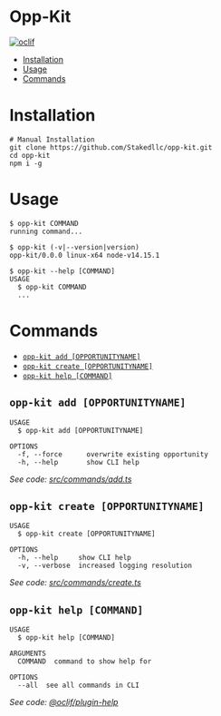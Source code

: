 Opp-Kit
=================



[![oclif](https://img.shields.io/badge/cli-oclif-brightgreen.svg)](https://oclif.io)
<!-- [![Version](https://img.shields.io/npm/v/Opp-Kit.svg)](https://npmjs.org/package/Opp-Kit) -->
<!-- [![Downloads/week](https://img.shields.io/npm/dw/Opp-Kit.svg)](https://npmjs.org/package/Opp-Kit) -->
<!-- [![License](https://img.shields.io/npm/l/Opp-Kit.svg)](https://github.com//Stakedllc/opp-kit/opp/blob/master/package.json) -->

<!-- toc -->
* [Installation](#installation)
* [Usage](#usage)
* [Commands](#commands)
<!-- tocstop -->
# Installation
<!-- installation -->
```sh-session
# Manual Installation
git clone https://github.com/Stakedllc/opp-kit.git
cd opp-kit
npm i -g
```
<!-- installationstop -->
# Usage
<!-- usage -->
```sh-session
$ opp-kit COMMAND
running command...

$ opp-kit (-v|--version|version)
opp-kit/0.0.0 linux-x64 node-v14.15.1

$ opp-kit --help [COMMAND]
USAGE
  $ opp-kit COMMAND
  ...
```
<!-- usagestop -->
# Commands
<!-- commands -->
* [`opp-kit add [OPPORTUNITYNAME]`](#opp-kit-add-file)
* [`opp-kit create [OPPORTUNITYNAME]`](#opp-kit-create-opportunityname)
* [`opp-kit help [COMMAND]`](#opp-kit-help-command)

## `opp-kit add [OPPORTUNITYNAME]`

```
USAGE
  $ opp-kit add [OPPORTUNITYNAME]

OPTIONS
  -f, --force      overwrite existing opportunity
  -h, --help       show CLI help
```

_See code: [src/commands/add.ts](https://github.com/Stakedllc/opp-kit/blob/v0.0.0/src/commands/add.ts)_

## `opp-kit create [OPPORTUNITYNAME]`

```
USAGE
  $ opp-kit create [OPPORTUNITYNAME]

OPTIONS
  -h, --help     show CLI help
  -v, --verbose  increased logging resolution
```

_See code: [src/commands/create.ts](https://github.com/Stakedllc/opp-kit/blob/v0.0.0/src/commands/create.ts)_

## `opp-kit help [COMMAND]`

```
USAGE
  $ opp-kit help [COMMAND]

ARGUMENTS
  COMMAND  command to show help for

OPTIONS
  --all  see all commands in CLI
```

_See code: [@oclif/plugin-help](https://github.com/oclif/plugin-help/blob/v3.2.0/src/commands/help.ts)_
<!-- commandsstop -->
